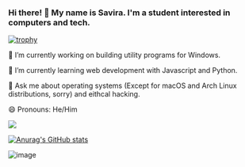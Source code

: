 ### Hi there! 👋 My name is Savira. I'm a student interested in computers and tech.
[![trophy](https://github-profile-trophy.vercel.app/?username=ItzSmudge)](https://github.com/ryo-ma/github-profile-trophy)

🔭 I’m currently working on building utility programs for Windows.

🌱 I’m currently learning web development with Javascript and Python.

💬 Ask me about operating systems (Except for macOS and Arch Linux distributions, sorry) and eithcal hacking.

😄 Pronouns: He/Him

![](https://komarev.com/ghpvc/?username=ItzSmudge)


[![Anurag's GitHub stats](https://github-readme-stats.vercel.app/api?username=ItzSmudge)](https://github.com/anuraghazra/github-readme-stats)


![image](https://user-images.githubusercontent.com/74146327/184449447-7dd6b585-0437-4080-8413-8fb16d2b239b.png)

<!--
**ItzSmudge/ItzSmudge** is a ✨ _special_ ✨ repository because its `README.md` (this file) appears on your GitHub profile.

Here are some ideas to get you started:

- 🔭 I’m currently working on ...
- 🌱 I’m currently learning ...
- 👯 I’m looking to collaborate on ...
- 🤔 I’m looking for help with ...
- 💬 Ask me about ...
- 📫 How to reach me: ...
- 😄 Pronouns: ...
- ⚡ Fun fact: ...
-->

